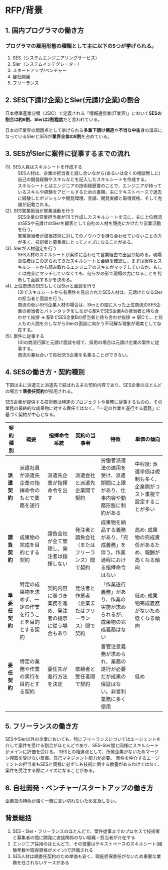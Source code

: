# RFP/背景

## 1. 国内プログラマの働き方
### プログラマの雇用形態の種類として主に以下の5つが挙げられる。

1. SES（システムエンジニアリングサービス）
2. SIer（システムインテグレーター）
3. スタートアップ/ベンチャー
4. 自社開発
5. フリーランス

## 2. SES(下請け企業)とSIer(元請け企業)の割合

日本標準産業分類（JSIC）で定義される「情報通信業(IT業界)」において**SESの割合は約6割、SIerは2割程度**だと言われている。

日本のIT業界の問題点として挙げられる**多重下請け構造**や**不当な中抜き**の温床になっているSIerとSESが**業界全体の8割**を占めている。

## 3. SESがSIerに案件に従事するまでの流れ

<dl>
  <dt>(1). SES人員はスキルシートを作成する</dt>
  <dd>SES人材は、企業の担当者と話し合いながら(あるいは全くの相談無しに)自己の開発経験やスキルなどを記入したスキルシートを作成する。</dd>
  <dd>スキルシートとはエンジニアの技術経歴書のことで、エンジニアが持っているスキルや経験をアピールするための書類。主にテキストベースで過去に経験したポジションや開発環境、言語、開発実績と取得資格、そして売値が記載される。 </dd>
  
  <dt>(2). SES営業担当が営業活動を行う</dt>
  <dd>SES企業の営業担当者が(1)で作成したスキルシートを元に、主に上位商流のSESや元請けのSIerを顧客として自社の人材を競売にかけたり営業活動を行う。</dd>
  <dd>営業担当者が該当技術に対してのノウハウを持ち合わせていないことの方が多く、技術者と募集者にとってノイズになることがある。</dd>
    
  <dt>(3). SIerが人材選定を行う</dt>
  <dd>SES人材のスキルシートが案件に合わせて営業経由で出回り始める。現場責任者はこの送られてきたスキルシートと金額を確認し、まずは案件とスキルシートから読み取れるエンジニアのスキルがマッチしているか、もしくは完全にマッチしていなくても、何らかの形で現場の力になることを判断して面談するかを決める。</dd>
  
  <dt>(4). 上位商流のSESもしくはSIerと面談を行う</dt>
  <dd>(3)でスキルシートから有用性を見出されたSES人材は、元請けとなるSIerの担当者と面談を行う。</dd>
  <dd>商流の低いSES企業人材の場合は、SIerとの間に入った上位商流のSES企業の担当者とバトンタッチをしながら駅AでSES企業Aの担当者と待ち合わせて挨拶 => 駅BでSES企業Bの担当者と待ち合わせ挨拶 => 駅Cで... と何人もの人間を介しながらSIerの面談に向かう不可解な現象が現実として存在する。</dd>

  <dt>(5). 案件に従事する</dt>
  <dd>(4)の商流行脚と元請け面談を経て、採用の場合は元請け企業の案件に従事する。</dd>
  <dd>商流の兼ね合いで自社SES企業を名乗ることができない。</dd>
</dl>

## 4. SESの働き方・契約種別

下図は主に派遣元と派遣先で結ばれる主な契約内容であり、SES企業のほとんどの場合で**準委任契約**が採用される。

SES企業が提供する技術者は特定のプロジェクトや業務に従事するものの、その業務の最終的な成果物に対する責任ではなく、「一定の作業を遂行する義務」に基づく契約が中心となる。


| 契約種別      | 概要                                                         | 指揮命令系統                                   | 契約の当事者                       | 特徴 | 単価の傾向 |
|---------------|--------------------------------------------------------------|------------------------------------------------|------------------------------------|------|------------|
| **派遣契約**  | 派遣社員が派遣先企業の指揮命令のもとで業務を遂行            | 派遣先企業が指揮命令を出す                     | 派遣会社と派遣先企業間で契約       | 労働者派遣法の適用を受け、派遣期間に上限があり、仕事内容や勤務形態に制約がある | 中程度: 派遣単価は規制も多く、企業側がコスト重視で設定することが多い |
| **請負契約**  | 成果物の完成を目的とする契約                                  | 請負会社が全て管理し、発注者は指揮しない       | 発注者と請負会社（またはフリーランス）間で契約 | 成果物を納品する義務があり、「完成義務」を伴う。作業過程における指揮命令はない | 高め: 成果物の完成責任があるため、報酬が高くなる傾向 |
| **準委任契約**| 特定の成果物を求めず、一定の作業を行うことを目的とする契約   | 契約内容に基づき業務を進め、発注者の指示に従う場合もあり | 発注者と作業者（企業またはフリーランス）間で契約 | 「作業遂行義務」があり、作業の実施が求められるが、成果物の完成義務はない | 低め: 成果物完成義務がないため低くなる傾向 |
| **委任契約**  | 特定の業務や作業の実行を目的とする契約                       | 委任先が進行方法を決定                         | 依頼者と受任者間で契約             | 善管注意義務が求められ、業務の遂行が必要だが成果の保証はない。非営利業務に多く使用 | 低め |

## 5. フリーランスの働き方
SESやSIer以外の企業においても、特にフリーランスについてはエージェントを介して案件を受ける割合がほとんどであり、SES-SIer間と同様にスキルシートがメインに評価を受ける。
SESとの相違点として、所属企業がないためマージン搾取を受けない反面、自己マネジメント能力が必要。
案件を仲介するエージェントの担当者もSESと同様に必ずしも技術に関する教養があるわけではなく、案件を受注する際にノイズになることがある。

## 6. 自社開発・ベンチャー/スタートアップの働き方
企業毎の特色が強く一概に言い切れないため言及しない。

## 背景総括
1.  SES・SIer・フリーランスのほとんどで、案件従事までのプロセスで技術者と募集者の間に開発に直接関係のない組織・担当者が介在する
2.  エンジニア採用のほとんどで、その技量はテキストベースのスキルシート(経験年数や取得資格がメイン)で評価される
3.  SES人材は順委任契約のため単価も安く、瑕疵担保責任がないため重要な業務を任されないケースがある
